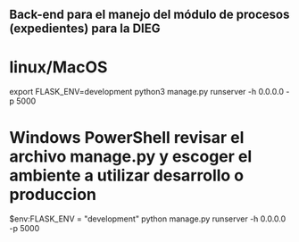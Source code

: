 ## Back-end para el manejo del módulo de procesos (expedientes) para la DIEG

# linux/MacOS
<!-- export FLASK_ENV=production -->
export FLASK_ENV=development
python3 manage.py runserver -h 0.0.0.0 -p 5000

# Windows PowerShell revisar el archivo manage.py y escoger el ambiente a utilizar desarrollo o produccion
<!-- $env:FLASK_ENV = "production" -->
$env:FLASK_ENV = "development"
python manage.py runserver -h 0.0.0.0 -p 5000

<!-- python3 manage.py runserver -h 0.0.0.0 -p 5000 -->